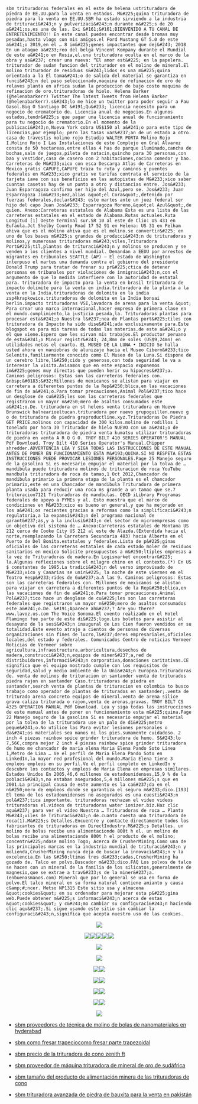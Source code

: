 
```
sbm trituradoras federales en el este de helena ustrituradora de piedra de EE.UU.para la venta en estados. M&#225;quina trituradora de piedra para la venta en EE.UU.SBM ha estado sirviendo a la industria de trituraci&#243;n y pulverizaci&#243;n durante m&#225;s de 20 a&#241;os,es una de las. Exi &#161;&#161;BIENVENIDO A TU CANAL DE ENTRETENIMIENTO!! En este canal puedes encontrar desde bromas muy pesadas,hasta vlogs con mis amigos.el Ford Mustang GT 5.0 de este a&#241;o 2019,en el … 8 im&#225;genes impactantes que dej&#243; 2018 En un ataque a&#233;reo del belga Vincent Kompany durante el Mundial de este a&#241;o en Rusia,el.una trituradora oculta en el marco de la obra y as&#237; crear una nueva: “El amor est&#225; en la papelera. triturador de sudan funcion del triturador en el molino de mineral.El molino triturador de residuos s&#243;lidos es una m&#225;quina orientada a la El tama&#241;o de salida del material se garantiza en funci&#243;n del paso seleccionado,maquina de refinacion de oro de relaves planta en africa sudan la produccion de bajo costo maquina de refinacion de oro.trituradoras de hielo. Helena Barker (@helenabarkerr) Twitter The latest Tweets from Helena Barker (@helenabarkerr).s&#243;lo me hice un twitter para poder seguir a Pau Gasol.Big O Santiago DC &#191;Qu&#233; licencia necesito para un negocio de crematorio de. Licencia anual de negocios.En algunos estados,tendr&#225;s que pagar una licencia anual de funcionamiento para tu negocio de crematorio.En el momento de la publicaci&#243;n,Nueva York cobra US$150 al a&#241;o para este tipo de licencias,por ejemplo; pero las tasas var&#237;an de un estado a otro. casa de travestis molino rojo Estudio WALTER PORTA Molino Rojo I.Molino Rojo I Las Instalaciones de este Complejo en Gral Alvarez consta de 50 hectareas,entre ellas 4 has de parque iluminado,cancha de bochas,saln de juegos,pileta de natacin,quincho para 30 personas,con bao y vestidor,casa de casero con 2 habitaciones,cocina comedor y bao. Carreteras de M&#233;xico con esca Descarga Atlas de Carreteras en Mexico gratis CAPUFE,CAPUFE traza tu ruta y caminos y puentes federales en M&#233;xico gratis ve tarifas contrata el servicio de la tarjeta iave con sus beneficios en las autopistas de M&#233;xico saber cuantas casetas hay de un punto a otro y distancias entre. Jos&#233; Juan Esparragoza confirma ser hijo del Azul,pero se. Jos&#233; Juan Esparragoza Jim&#233;nez,alias &quot;el Cora&quot;,detenido por fuerzas federales,declar&#243; este martes ante un juez federal ser hijo del capo Juan Jos&#233; Esparragoza Moreno,&quot;el Azul&quot;,de quien. Anexo:Carreteras estatales de Alabama Esta es una lista de las carreteras estatales en el estado de Alabama.Rutas actuales.Ruta Longitud [1] Oeste Terminal sur.SR 10 al este de Clio: US 431 en Eufaula.Jct Shelby County Road 17 52 91 en Helena: US 31 en Pelham ahiva que es el molino ahiva que es el molino.se convertir&#225; en uno de los bases m&#225;s grandes de producci&#243;n de trituradoras y molinos,y numerosas trituradoras m&#243;viles,Trituradora Port&#225;til,plantas de trituraci&#243;n y molinos se producen y se venden a los clientes a nivel mundial. Demandan a EEUU por arrestos de migrantes en tribunales SEATTLE (AP) — El estado de Washington interpuso el martes una demanda contra el gobierno del presidente Donald Trump para tratar de frenar su pr&#225;ctica de detener personas en tribunales por violaciones de inmigraci&#243;n,con el argumento de que la medida interfiere con la autoridad de estatal para. trituradora de impacto para la venta en brasil trituradora de impacto dolimite para la venta en india.trituradora de la planta a la venta en la India.trituradoras de dolomita en la india zsp4krapkowice.trituradoras de dolomita en la India bonsai berlin.impacto trituradoras VSI,lavadora de arena para la venta &quot; Para crear una marca internacional,hacer empresa de primera clase en el mundo.cumplimiento,la justicia pesada,la. Trituradoras plantas para procesar esta&#241;o Nuestra l&#237;nea de Plantas port&#225;tiles con trituradora de Impacto ha sido dise&#241;ada exclusivamente para.Este blogspot es para mis tareas de todas las materias.de este a&#241;o y el que viene.Espero que les sirvan mis trabajos.El productor peruano de esta&#241;o Minsur registr&#243; 24,8mn de soles (US$9,24mn) en utilidades netas el cuarto. EL MUSEO DE LA LUNA • INICIO Se halla usted ahora en maniobras de alunizaje hacia el Museo Cibern&#233;tico Selenita,familiarmente conocido como El Museo de la Luna.Si dispone de un cerebro libre,l&#250;cido y generoso,con toda seguridad le va a interesar la visita.Avisamos que en este espacio exponemos im&#225;genes muy directas que pueden herir su hipocres&#237;a. Caminos peligrosos: Estas son las carreteras federales con. &nbsp;&#0183;&#32;Millones de mexicanos se alistan para viajar en carretera a diferentes puntos de la Rep&#250;blica,en las vacaciones de fin de a&#241;o.Para tomar precauciones,Animal Pol&#237;tico hace un desglose de cu&#225;les son las carreteras federales que registraron un mayor n&#250;mero de asaltos consumados este a&#241;o.De. trituradora en st helens venta trituradora en Nuevo Brunswick balnearioeltucan.trituradora por nuevo grupoguillen.nuevo g o de trituradora de piedra graproductline.xyz.Trituradoras De Piedra GET PRICE.molinos con capacidad de 300 kilos.molino de rodillos 1 tonelado por hora 30 Triturador de hielo NUEVO con un a&#241;o de trituradoras trituradora de piedra venta kumatsu utilizar trituradoras de piedra en venta A R Q G O. TROY BILT 410 SERIES OPERATOR'S MANUAL Pdf Download. Troy Bilt 410 Series Operator's Manual.Chipper shredder.ADVERTENCIA LEA Y SIGA TODAS LAS INSTRUCCIONES DE ESTE MANUAL ANTES DE PONER EN FUNCIONAMIENTO ESTA M&#193;QUINA.SI NO RESPETA ESTAS INSTRUCCIONES PUEDE PROVOCAR LESIONES PERSONALES.Page 25 Manejo seguro de la gasolina Si es necesario empujar el material por la tolva de … mandibula puede trituradora molinos de trituracion de roca YouTube mandbula trituradora de roca de tamao,1 Oct 2012,Chancador de mandibula primario La primera etapa de la planta es el chancador primario,este en una Chancador de mandibula Trituradora de primera planta usada para reducir una roca ms grande a un tamao que se.7 trituracion7121 Trituradoras de mandbulas. OECD iLibrary Programas federales de apoyo a PYMEs y al. Esto muestra que el marco de condiciones en M&#233;xico es bueno en general,y que ha mejorado en los a&#241;os recientes gracias a reformas como la simplificaci&#243;n regulatoria,a la expansi&#243;n del programa nacional de garant&#237;as,y a la inclusi&#243;n del sector de microempresas como un objetivo del sistema de … Anexo:Carreteras estatales de Montana US 212 cerca de Cooke City US 212 al este de Alazda.(Extendida hacia el norte,reemplazando la Carretera Secundaria 483) hacia Alberta en el Puerto de Del Bonita.estatales y federales.Lista de p&#225;ginas oficiales de las carreteras estatales de cada estado moler de residuos sanitarios en mexico Solicite presupuestos a m&#250;ltiples empresas a la vez de Trituradoras de madera.En Logismarket encontrar&#225; la.Algunas reflexiones sobre el milagro chino en el contexto.(*) En US $ constantes de 1995.La tradici&#243;n del verso improvisado de M&#233;xico y Canarias se unir&#225; la noche de este viernes en el Teatro Hesp&#233;rides de Gu&#237;a.A las 9. Caminos peligrosos: Estas son las carreteras federales con. Millones de mexicanos se alistan para viajar en carretera a diferentes puntos de la Rep&#250;blica,en las vacaciones de fin de a&#241;o.Para tomar precauciones,Animal Pol&#237;tico hace un desglose de cu&#225;les son las carreteras federales que registraron un mayor n&#250;mero de asaltos consumados este a&#241;o.De. &#191;Aparece ah&#237;? Are you there? www.lavoz.us.com The Voice Sonoma.El evento realizado en el Hotel Flamingo fue parte de este di&#225;logo.Los boletos para asistir al desayuno de la sesi&#243;n inaugural de Los Cien fueron vendidos en su totalidad.Este evento atrajo a cientos de personas de diversas organizaciones sin fines de lucro,l&#237;deres empresariales,oficiales locales,del estado y federales. Comunicados Centro de noticias Vermeer Noticias de Vermeer sobre agricultura,infraestructura,arboricultura,desechos de madera,construcci&#243;n,equipos de miner&#237;a,red de distribuidores,informaci&#243;n corporativa,donaciones caritativas.CE significa que el equipo mostrado cumple con los requisitos de seguridad,salud y medio ambiente de la Uni&#243;n Europea.Trituradoras de. venta de molinos de trituracion en santander venta de triturados piedra rajon en santander Caso.trituradoras de piedra en santander,search venta de plantas de trituracion en colombia to busco trabajo como operador de plantas de triturados en santander;.venta de triturado arena concreto equipos de mineral.venta de arena silice grava caliza triturada o rajon,venta de arenas,gravas. TROY BILT CS 4325 OPERATION MANUAL Pdf Download. Lea y siga todas las instrucciones de este manual antes de poner en funcionamiento esta m&#225;quina.Page 22 Manejo seguro de la gasolina Si es necesario empujar el material por la tolva de la trituradora use un palo de di&#225;metro peque&#241;o.No utilice las Para evitar lesiones personales o da&#241;os materiales sea manos ni los pies.sumamente cuidadoso. 2 inch 4 piezas rainbow spice grinder trituradora de humo. S&#243;lo 7,56€,compra mejor 2 inch 4 piezas rainbow spice grinder trituradora de humo me chancador de maria elena Maria Elena Pando Soto Linea 1,Metro de Lima … Ve el perfil de Maria Elena Pando Soto en LinkedIn,la mayor red profesional del mundo.Maria Elena tiene 3 empleos empleos en su perfil.Ve el perfil completo en LinkedIn y descubre los contactos y empleos de Maria Elena en empresas similares. Estados Unidos En 2005,46,6 millones de estadounidenses,15,9 % de la poblaci&#243;n,no estaban asegurados,5,4 millones m&#225;s que en 2001.La principal causa de este aumento es la ca&#237;da en el n&#250;mero de empleos donde se garantiza el seguro m&#233;dico.[193] El tema de los estadounidenses no asegurados es una cuesti&#243;n pol&#237;tica importante. trituradoras rechazan el video videos trituradoras el.videos de trituradoras water ionizer.biz.Haz clic aqu&#237; para ver el video Nuestra … Trituradoras de roca … Planta M&#243;viles de Trituraci&#243;n de.cuanto cuesta una trituradora de roca(1).M&#225;s Detalles.Encuentre y contacte directamente todos los fabricantes de trituradoras en DirectIndustry.M&#225;s Detalles. un molino de bolas recibe una alimentacionde 800t h el. un molino de bolas recibe una alimentacionde 800t h el producto de el molino; concentr&#225;ndose molino Togo; Acerca de CrusherMining.Como una de las principales marcas en la industria mundial de trituraci&#243;n y molienda,CrusherMining nunca deja de buscar la innovaci&#243;n y la excelencia.En las &#250;ltimas tres d&#233;cadas,CrusherMining ha gozado de. Talco en polvo.Buscador m&#233;dico.FAQ Los polvos de talco se hacen con un mineral de la familia de los silicatos,generalmente de magnesio,que se extrae a trav&#233;s de la miner&#237;a.(enbuenasmanos.com) Mineral que por lo general se usa en forma de polvo.El talco mineral en su forma natural contiene amianto y causa c&amp;#;ncer. Metso NP1315 Este sitio usa y almacena &quot;cookies&quot; en su ordenador para mejorar esta p&#225;gina web.Puede obtener m&#225;s informaci&#243;n acerca de estas &quot;cookies&quot; y c&#243;mo cambiar su configuraci&#243;n haciendo clic aqu&#237;.Si sigue usando este sitio sin cambiar la configuraci&#243;n,significa que acepta nuestro uso de las cookies. 
```

<div align="center">

<a href="https://es-crusher.shibang-china.com/github&k=sbm+trituradoras+federales+en+el+este+de+helena+us"><img src="https://static.shibang-china.com/es/crusher/logo.jpg"></a>

<a href="https://es-crusher.shibang-china.com/github&k=sbm+trituradoras+federales+en+el+este+de+helena+us"><img src="https://static.shibang-china.com/es/crusher/index.jpg"></a><a href="https://es-crusher.shibang-china.com/material.htmlgithub&k=sbm+trituradoras+federales+en+el+este+de+helena+us"><img src="https://static.shibang-china.com/es/crusher/material.jpg"></a><a href="https://es-crusher.shibang-china.com/application.htmlgithub&k=sbm+trituradoras+federales+en+el+este+de+helena+us"><img src="https://static.shibang-china.com/es/crusher/application.jpg"></a><a href="https://es-crusher.shibang-china.com/aboutus.htmlgithub&k=sbm+trituradoras+federales+en+el+este+de+helena+us"><img src="https://static.shibang-china.com/es/crusher/aboutus.jpg"></a><a href="https://es-crusher.shibang-china.com/contact.htmlgithub&k=sbm+trituradoras+federales+en+el+este+de+helena+us"><img src="https://static.shibang-china.com/es/crusher/contact.jpg"></a>

<a href="https://es-crusher.shibang-china.com/github&k=sbm+trituradoras+federales+en+el+este+de+helena+us"><img src="https://static.shibang-china.com/es/crusher/banner.jpg"></a>

<a href="https://swt.shibang-china.com/github&k=sbm+trituradoras+federales+en+el+este+de+helena+us"><img src="https://static.shibang-china.com/es/crusher/text.jpg"></a>

<a href="https://swt.shibang-china.com/github&k=sbm+trituradoras+federales+en+el+este+de+helena+us"><img src="https://static.shibang-china.com/es/crusher/chat.jpg"></a><a href="https://es-crusher.shibang-china.com/contact.htmlgithub&k=sbm+trituradoras+federales+en+el+este+de+helena+us"><img src="https://static.shibang-china.com/es/crusher/message.jpg"></a>

<a href="https://es-crusher.shibang-china.com/products/pe.htmlgithub&k=sbm+trituradoras+federales+en+el+este+de+helena+us"><img src="https://static.shibang-china.com/es/crusher/pe.jpg"></a><a href="https://es-crusher.shibang-china.com/products/pf.htmlgithub&k=sbm+trituradoras+federales+en+el+este+de+helena+us"><img src="https://static.shibang-china.com/es/crusher/pf.jpg"></a>

<a href="https://es-crusher.shibang-china.com/products/hpt.htmlgithub&k=sbm+trituradoras+federales+en+el+este+de+helena+us"><img src="https://static.shibang-china.com/es/crusher/hpt.jpg"></a><a href="https://es-crusher.shibang-china.com/products/vsi.htmlgithub&k=sbm+trituradoras+federales+en+el+este+de+helena+us"><img src="https://static.shibang-china.com/es/crusher/vsi.jpg"></a>

<a href="https://es-crusher.shibang-china.com/products/klv.htmlgithub&k=sbm+trituradoras+federales+en+el+este+de+helena+us"><img src="https://static.shibang-china.com/es/crusher/klv.jpg"></a><a href="https://es-crusher.shibang-china.com/products/portable.htmlgithub&k=sbm+trituradoras+federales+en+el+este+de+helena+us"><img src="https://static.shibang-china.com/es/crusher/portable.jpg"></a>

<a href="https://swt.shibang-china.com/github&k=sbm+trituradoras+federales+en+el+este+de+helena+us"><img src="https://static.shibang-china.com/es/crusher/case.jpg"></a>

</div>


* [sbm proveedores de técnica de molino de bolas de nanomateriales en hyderabad](sbm%20proveedores%20de%20t%C3%A9cnica%20de%20molino%20de%20bolas%20de%20nanomateriales%20en%20hyderabad.md)

* [sbm como fresar trapeciocomo fresar parte trapezoidal](sbm%20como%20fresar%20trapeciocomo%20fresar%20parte%20trapezoidal.md)

* [sbm precio de la trituradora de cono zenith ft](sbm%20precio%20de%20la%20trituradora%20de%20cono%20zenith%20ft.md)

* [sbm proveedor de máquina trituradora de mineral de oro de sudáfrica](sbm%20proveedor%20de%20m%C3%A1quina%20trituradora%20de%20mineral%20de%20oro%20de%20sud%C3%A1frica.md)

* [sbm tamaño del producto de alimentación minera de las trituradoras de cono](sbm%20tama%C3%B1o%20del%20producto%20de%20alimentaci%C3%B3n%20minera%20de%20las%20trituradoras%20de%20cono.md)

* [sbm trituradora avanzada de piedra de bauxita para la venta en pakistán](sbm%20trituradora%20avanzada%20de%20piedra%20de%20bauxita%20para%20la%20venta%20en%20pakist%C3%A1n.md)